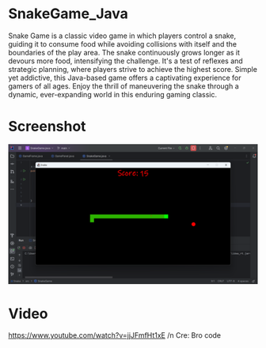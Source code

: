 # SnakeGame_Java
Snake Game is a classic video game in which players control a snake, guiding it to consume food while avoiding collisions with itself and the boundaries of the play area. The snake continuously grows longer as it devours more food, intensifying the challenge. It's a test of reflexes and strategic planning, where players strive to achieve the highest score. Simple yet addictive, this Java-based game offers a captivating experience for gamers of all ages. Enjoy the thrill of maneuvering the snake through a dynamic, ever-expanding world in this enduring gaming classic.
# Screenshot
![Snake game image](src/Snake_game.png)
# Video
https://www.youtube.com/watch?v=jjJFmfHt1xE /n
Cre: Bro code
